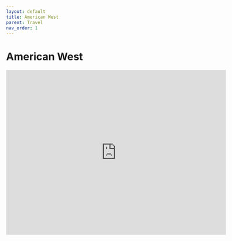 ```yaml
---
layout: default
title: American West
parent: Travel
nav_order: 1
---
```


# American West
  
<iframe
width="600"
height="450"
style="border:0"
loading="lazy"
allowfullscreen
referrerpolicy="no-referrer-when-downgrade"
src="https://www.google.com/maps/d/u/0/embed?key=AIzaSyAyaMHyVPlJ5sRFhfqQ-72RjV56QLUVa0w?mid=19k2YXutg0QAK09MgEkKpJw9uyWgJdqk&ehbc=2E312F">
</iframe>

